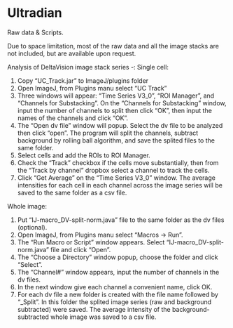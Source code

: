 # Ultradian
Raw data & Scripts.

Due to space limitation, most of the raw data and all the image stacks are not included, but are available upon request.

Analysis of DeltaVision image stack series -:
Single cell:
1. Copy “UC_Track.jar” to ImageJ/plugins folder
2. Open ImageJ, from Plugins manu select “UC Track”
3. Three windows will appear: “Time Series V3_0”, “ROI Manager”, and “Channels for Substacking”. On the “Channels for Substacking” window, input the number of channels to split then click “OK”, then input the names of the channels and click “OK”.
4. The “Open dv file” window will popup. Select the dv file to be analyzed then click “open”. The program will split the channels, subtract background by rolling ball algorithm, and save the splited files to the same folder.
5. Select cells and add the ROIs to ROI Manager.
6. Check the “Track” checkbox if the cells move substantially, then from the “Track by channel” dropbox select a channel to track the cells.
7. Click “Get Average” on the “Time Series V3_0” window. The average intensities for each cell in each channel across the image series will be saved to the same folder as a csv file.

Whole image: 
1. Put “IJ-macro_DV-split-norm.java” file to the same folder as the dv files (optional).
2. Open ImageJ, from Plugins manu select “Macros -> Run”.
3. The “Run Macro or Script” window appears. Select “IJ-macro_DV-split-norm.java” file and click “Open”.
4. The “Choose a Directory” window popup, choose the folder and click “Select”.
5. The “Channel#” window appears, input the number of channels in the dv files.
6. In the next window give each channel a convenient name, click OK.
7. For each dv file a new folder is created with the file name followed by “_Split”. In this folder the splited image series (raw and background subtracted) were saved. The average intensity of the background-subtracted whole image was saved to a csv file.

